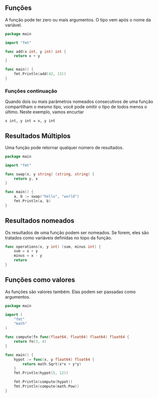 ## Funções

A função pode ter zero ou mais argumentos. O tipo vem após o nome da variável.

```go
package main

import "fmt"

func add(x int, y int) int {
	return x + y
}

func main() {
	fmt.Println(add(42, 13))
}
```

### Funções continuação

Quando dois ou mais parâmetros nomeados consecutivos de uma função compartilham o mesmo tipo, você pode omitir o tipo de todos menos o último. Neste exemplo, vamos encurtar

`x int, y int = x, y int`


## Resultados Múltiplos

Uma função pode retornar qualquer número de resultados.

```go
package main

import "fmt"

func swap(x, y string) (string, string) {
	return y, x
}

func main() {
	a, b := swap("hello", "world")
	fmt.Println(a, b)
}
```

## Resultados nomeados

Os resultados de uma função podem ser nomeados. Se forem, eles são tratados como variáveis definidas no topo da função.

```go
func operations(x, y int) (sum, minus int) {
	sum = x + y
	minus = x - y
	return
}
```

## Funções como valores

As funções são valores também. Elas podem ser passadas como argumentos.

```go
package main

import (
	"fmt"
	"math"
)

func compute(fn func(float64, float64) float64) float64 {
	return fn(3, 4)
}

func main() {
	hypot := func(x, y float64) float64 {
		return math.Sqrt(x*x + y*y)
	}
	fmt.Println(hypot(5, 12))

	fmt.Println(compute(hypot))
	fmt.Println(compute(math.Pow))
}
```
